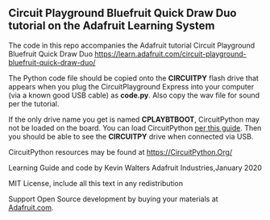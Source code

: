 ## Circuit Playground Bluefruit Quick Draw Duo tutorial on the Adafruit Learning System

The code in this repo accompanies the Adafruit tutorial
Circuit Playground Bluefruit Quick Draw Duo
https://learn.adafruit.com/circuit-playground-bluefruit-quick-draw-duo/

The Python code file should be copied onto the **CIRCUITPY** flash drive that appears 
when you plug the CircuitPlayground Express into your computer (via a known good USB cable) as **code.py**. 
Also copy the wav file for sound per the tutorial.

If the only drive name you get is named **CPLAYBTBOOT**, CircuitPython may not be loaded 
on the board. You can load CircuitPython [per this guide](https://learn.adafruit.com/adafruit-circuit-playground-bluefruit/circuitpython). 
Then you should be able to see the **CIRCUITPY** drive when connected via USB.

CircuitPython resources may be found at https://CircuitPython.Org/

Learning Guide and code by Kevin Walters Adafruit Industries,January 2020

MIT License, include all this text in any redistribution

Support Open Source development by buying your materials at [Adafruit.com](https://www.adafruit.com/).
